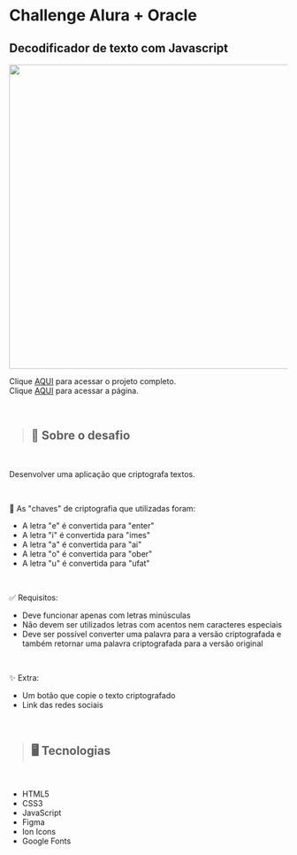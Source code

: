 # Challenge Alura + Oracle
## Decodificador de texto com Javascript

<img src="./imgs/preview.png" width=550>

Clique [AQUI](https://github.com/thiagofeldner/Decodificador-de-Texto) para acessar o projeto completo.
<br>
Clique [AQUI](https://thiagofeldner.github.io/Decodificador-de-Texto/) para acessar a página.

<br>

> ## 📝 Sobre o desafio
<br>

Desenvolver uma aplicação que criptografa textos.

<br>

🔑 As "chaves" de criptografia que utilizadas foram:
- A letra "e" é convertida para "enter"
- A letra "i" é convertida para "imes"
- A letra "a" é convertida para "ai"
- A letra "o" é convertida para "ober"
- A letra "u" é convertida para "ufat"

<br>

✅ Requisitos:

- Deve funcionar apenas com letras minúsculas
- Não devem ser utilizados letras com acentos nem caracteres especiais
- Deve ser possível converter uma palavra para a versão criptografada e também retornar uma palavra criptografada para a versão original

<br>

✨ Extra:
- Um botão que copie o texto criptografado
- Link das redes sociais

<br>

> ## 🖥️ Tecnologias
<br>

- HTML5
- CSS3
- JavaScript
- Figma
- Ion Icons
- Google Fonts